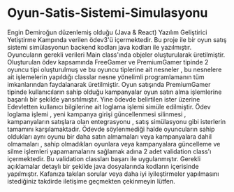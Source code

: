 # Oyun-Satis-Sistemi-Simulasyonu
Engin Demiroğun düzenlemiş olduğu (Java & React) Yazılım Geliştirici Yetiştirme Kampında verilen ödev3'ü içermektedir. Bu proje ile bir oyun satış sistemi simülasyonun 
backend kodları java kodları ile yazılmıştır. Oyuncuların gerekli verileri Main class'ında objeler oluşturularak üretilmiştir. Oluşturulan ödev kapsamında FreeGamer ve PremiumGamer tipinde 2 oyuncu tipi oluşturulmuş ve bu oyuncu tiplerine ait nesneler , bu nesnelere ait işlemelerin yapıldığı classlar nesne yönelimli programlamanın tüm imkanlarından faydalanarak üretilmiştir. Oyun satışında PremiumGamer tipinde kullanıcıların sahip olduğu kampanyalar oyun satın alma işlemlerine başarılı bir şekilde yansıtılmıştır. Yine ödevde belirtilen ister üzerine Edevletten kullanıcı bilgilerine ait loglama işlemi simüle edilmiştir. Ödev loglama işlemi , yeni kampanya girişi güncellenmesi silinmesi , kampanyaların satışlara olan entegrasyonu , satış simülasyonu gibi isterlerin tamamını karşılamaktadır. Ödevde söylenmediği halde oyuncuların
sahip oldukları aynı oyunu bir daha satın almamaları veya kampanyalara dahil olmamaları , sahip olmadıkları oyunlara veya kampanyalara güncelleme ve silme işlemleri yapamamalarını sağlamak adına 2 adet validation class'ı içermektedir. Bu validation classları başarı ile uygulanmıştır. Gerekli açıklamalar detaylı bir şekilde java dosyalarında kodların içerisinde yapılmıştır. Kafanıza takılan sorular veya daha iyi iyileştirmeler yapılmasını istediğiniz takdirde iletişime geçmekten çekinmeyin lütfen.
